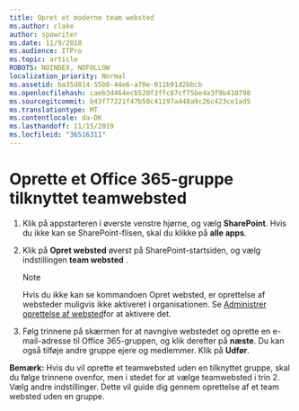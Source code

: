 ```yaml
---
title: Opret et moderne team websted
ms.author: clake
author: spowriter
ms.date: 11/9/2018
ms.audience: ITPro
ms.topic: article
ROBOTS: NOINDEX, NOFOLLOW
localization_priority: Normal
ms.assetid: ba35d814-55b8-44e6-a70e-011b91d2bbcb
ms.openlocfilehash: caeb3d464ecb528f3ffc87cf75be4a3f9b410798
ms.sourcegitcommit: b43f77221f47b50c41197a448a9c26c423ce1ad5
ms.translationtype: MT
ms.contentlocale: da-DK
ms.lasthandoff: 11/15/2019
ms.locfileid: "36516311"
---
```

# <a name="create-an-office-365-group-connected-team-site"></a>Oprette et Office 365-gruppe tilknyttet teamwebsted

1. Klik på appstarteren i øverste venstre hjørne, og vælg **SharePoint**. Hvis du ikke kan se SharePoint-flisen, skal du klikke på **alle apps**.
    
2. Klik på **Opret websted** øverst på SharePoint-startsiden, og vælg indstillingen **team websted** . 
    
    > [!NOTE]
    > Hvis du ikke kan se kommandoen Opret websted, er oprettelse af websteder muligvis ikke aktiveret i organisationen. Se [Administrer oprettelse af websted](https://go.microsoft.com/fwlink/?linkid=2009644)for at aktivere det. 
  
3. Følg trinnene på skærmen for at navngive webstedet og oprette en e-mail-adresse til Office 365-gruppen, og klik derefter på **næste**. Du kan også tilføje andre gruppe ejere og medlemmer. Klik på **Udfør**.
  
 **Bemærk:** Hvis du vil oprette et teamwebsted uden en tilknyttet gruppe, skal du følge trinnene ovenfor, men i stedet for at vælge teamwebsted i trin 2. Vælg andre indstillinger. Dette vil guide dig gennem oprettelse af et team websted uden en gruppe. 
    


